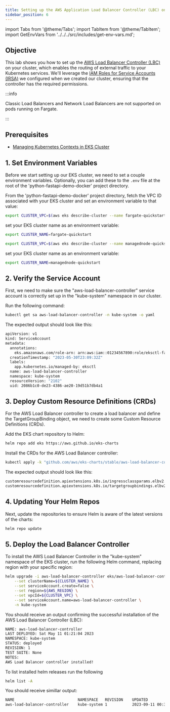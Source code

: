 ```yaml
---
title: Setting up the AWS Application Load Balancer Controller (LBC) on the EKS Cluster
sidebar_position: 6
---
```

import Tabs from '@theme/Tabs';
import TabItem from '@theme/TabItem';
import GetEnvVars from '../../../src/includes/get-env-vars.md';

## Objective
This lab shows you how to set up the [AWS Load Balancer Controller (LBC)](https://kubernetes-sigs.github.io/aws-load-balancer-controller/) on your cluster, which enables the routing of external traffic to your Kubernetes services. We'll leverage the [IAM Roles for Service Accounts (IRSA)](https://docs.aws.amazon.com/eks/latest/userguide/iam-roles-for-service-accounts.html) we configured when we created our cluster, ensuring that the controller has the required permissions.

:::info

Classic Load Balancers and Network Load Balancers are not supported on pods running on Fargate.

:::

## Prerequisites
- [Managing Kubernetes Contexts in EKS Cluster](./manage-contexts.md)

<!--This is a shared file at src/includes/get-env-vars.md that reminds users to source their environment variables.-->
<GetEnvVars />

## 1. Set Environment Variables
Before we start setting up our EKS cluster, we need to set a couple environment variables. Optionally, you can add these to the `.env` file at the root of the 'python-fastapi-demo-docker' project directory.

From the 'python-fastapi-demo-docker' project directory, fetch the VPC ID associated with your EKS cluster and set an environment variable to that value:

<Tabs>
  <TabItem value="Fargate" label="Fargate" default>

```bash
export CLUSTER_VPC=$(aws eks describe-cluster --name fargate-quickstart --region ${AWS_REGION} --query "cluster.resourcesVpcConfig.vpcId" --output text)
```

set your EKS cluster name as an environment variable:

```bash
export CLUSTER_NAME=fargate-quickstart
```

</TabItem>

<TabItem value="Managed Node Groups" label="Managed Node Groups" default>

```bash
export CLUSTER_VPC=$(aws eks describe-cluster --name managednode-quickstart --region ${AWS_REGION} --query "cluster.resourcesVpcConfig.vpcId" --output text)
```

set your EKS cluster name as an environment variable:

```bash
export CLUSTER_NAME=managednode-quickstart
```

  </TabItem>
</Tabs>



## 2. Verify the Service Account
First, we need to make sure the "aws-load-balancer-controller" service account is correctly set up in the "kube-system" namespace in our cluster.

Run the following command:
```bash
kubectl get sa aws-load-balancer-controller -n kube-system -o yaml
```
The expected output should look like this:
```bash
apiVersion: v1
kind: ServiceAccount
metadata:
  annotations:
    eks.amazonaws.com/role-arn: arn:aws:iam::01234567890:role/eksctl-fargate-quickstart-addon-iamserviceac-Role1-J2T54L9SG5L0
  creationTimestamp: "2023-05-30T23:09:32Z"
  labels:
    app.kubernetes.io/managed-by: eksctl
  name: aws-load-balancer-controller
  namespace: kube-system
  resourceVersion: "2102"
  uid: 2086b1c0-de23-4386-ae20-19d51b7db4a1
```

## 3. Deploy Custom Resource Definitions (CRDs)
For the AWS Load Balancer controller to create a load balancer and define the TargetGroupBinding object, we need to create some Custom Resource Definitions (CRDs).

Add the EKS chart repository to Helm:
```bash
helm repo add eks https://aws.github.io/eks-charts
```

Install the CRDs for the AWS Load Balancer controller:
```bash
kubectl apply -k "github.com/aws/eks-charts/stable/aws-load-balancer-controller/crds?ref=master"
```
The expected output should look like this:
```bash
customresourcedefinition.apiextensions.k8s.io/ingressclassparams.elbv2.k8s.aws configured
customresourcedefinition.apiextensions.k8s.io/targetgroupbindings.elbv2.k8s.aws configured
```

## 4. Updating Your Helm Repos
Next, update the repositories to ensure Helm is aware of the latest versions of the charts:
```bash
helm repo update
```

## 5. Deploy the Load Balancer Controller
To install the AWS Load Balancer Controller in the "kube-system" namespace of the EKS cluster, run the following Helm command, replacing region with your specific region:
```bash
helm upgrade -i aws-load-balancer-controller eks/aws-load-balancer-controller \
    --set clusterName=${CLUSTER_NAME} \
    --set serviceAccount.create=false \
    --set region=${AWS_REGION} \
    --set vpcId=${CLUSTER_VPC} \
    --set serviceAccount.name=aws-load-balancer-controller \
    -n kube-system
```

You should receive an output confirming the successful installation of the AWS Load Balancer Controller (LBC):
```bash
NAME: aws-load-balancer-controller
LAST DEPLOYED: Sat May 11 01:21:04 2023
NAMESPACE: kube-system
STATUS: deployed
REVISION: 1
TEST SUITE: None
NOTES:
AWS Load Balancer controller installed!
```

To list installed helm releases run the following

```bash
helm list -A
```

You should receive simillar output:

```bash
NAME                        	NAMESPACE  	REVISION	UPDATED                             	STATUS  	CHART                             	APP VERSION
aws-load-balancer-controller	kube-system	1       	2023-09-11 00:31:57.585623 -0400 EDT	deployed	aws-load-balancer-controller-1.6.0	v2.6.0
```